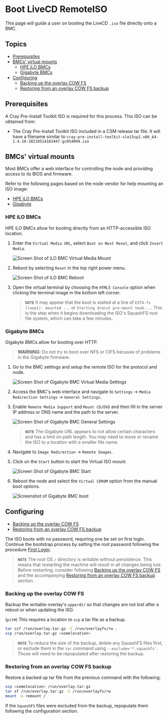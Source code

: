 # Boot LiveCD RemoteISO

This page will guide a user on booting the LiveCD `.iso` file directly onto a BMC.

## Topics

- [Prerequisites](#prerequisites)
- [BMCs' virtual mounts](#bmcs-virtual-mounts)
  - [HPE iLO BMCs](#hpe-ilo-bmcs)
  - [Gigabyte BMCs](#gigabyte-bmcs)
- [Configuring](#configuring)
  - [Backing up the overlay COW FS](#backing-up-the-overlay-cow-fs)
  - [Restoring from an overlay COW FS backup](#restoring-from-an-overlay-cow-fs-backup)

## Prerequisites

A Cray Pre-Install Toolkit ISO is required for this process. This ISO can be obtained from:

- The Cray Pre-Install Toolkit ISO included in a CSM release tar file. It will have a filename similar to
  `cray-pre-install-toolkit-sle15sp2.x86_64-1.4.10-20210514183447-gc054094.iso`

## BMCs' virtual mounts

Most BMCs offer a web interface for controlling the node and providing access to its BIOS and firmware.

Refer to the following pages based on the node vendor for help mounting an ISO image:

- [HPE iLO BMCs](#hpe-ilo-bmcs)
- [Gigabyte](#gigabyte-bmcs)

### HPE iLO BMCs

HPE iLO BMCs allow for booting directly from an HTTP-accessible ISO location.

1. Enter the `Virtual Media URL`, select `Boot on Next Reset`, and click `Insert Media`.

   ![Screen Shot of iLO BMC Virtual Media Mount](../../img/bmc-virtual-media-ilo.png)

1. Reboot by selecting `Reset` in the top right power menu.

   ![Screen Shot of iLO BMC Reboot](../../img/bmc-reboot-ilo.png)

1. Open the virtual terminal by choosing the `HTML5 Console` option when clicking the terminal image in the bottom left corner.

   > **`NOTE`** It may appear that the boot is stalled at a line of `EXT4-fs (loop1): mounted ...` or `Starting dracut pre-mount hook...`. This is the step when it begins downloading the ISO's SquashFS root file system, which can take a few minutes.

### Gigabyte BMCs

Gigabyte BMCs allow for booting over HTTP.

> **WARNING:** Do not try to boot over NFS or CIFS because of problems in the Gigabyte firmware.

1. Go to the BMC settings and setup the remote ISO for the protocol and node.

   ![Screen Shot of Gigabyte BMC Virtual Media Settings](../../img/bmc-virtual-media-gigabyte-settings.png)

1. Access the BMC's web interface and navigate to `Settings` -> `Media Redirection Settings` -> `General Settings`.

1. Enable `Remote Media Support` and `Mount CD/DVD` and then fill in the server IP address or DNS name and the path to the server.

   ![Screen Shot of Gigabyte BMC General Settings](../../img/bmc-virtual-media-settings-gigabyte.png)

   > **`NOTE`** The Gigabyte URL appears to not allow certain characters and has a limit on path length. You may need to move or rename the ISO to a location with a smaller file name.

1. Navigate to `Image Redirection` -> `Remote Images`.

1. Click on the `Start` button to start the Virtual ISO mount.

   ![Screen Shot of Gigabyte BMC Start](../../img/bmc-virtual-media-start-gigabyte.png)

1. Reboot the node and select the `Virtual CDROM` option from the manual boot options.

   ![Screenshot of Gigabyte BMC boot](../../img/bmc-virtual-media-boot-gigabyte.png)

## Configuring

- [Backing up the overlay COW FS](#backing-up-the-overlay-cow-fs)
- [Restoring from an overlay COW FS backup](#restoring-from-an-overlay-cow-fs-backup)

The ISO boots with no password, requiring one be set on first login.
Continue the bootstrap process by setting the root password
following the procedure [First Login](../pre-installation.md#13-first-login).

> **`NOTE`** The root OS `/` directory is writable without persistence. This means that restarting
> the machine will result in all changes being lost. Before restarting, consider following
> [Backing up the overlay COW FS](#backing-up-the-overlay-cow-fs) and the accompanying
> [Restoring from an overlay COW FS backup](#restoring-from-an-overlay-cow-fs-backup) section.

### Backing up the overlay COW FS

Backup the writable overlay's `upperdir` so that changes are not lost after a reboot or when updating the ISO.

(`pit#`) This requires a location to `scp` a tar file as a backup.

```bash
tar czf /run/overlay.tar.gz -C /run/overlayfs/rw .
scp /run/overlay.tar.gz <somelocation>
```

> **`NOTE`** To reduce the size of the backup, delete any SquashFS files first, or exclude them
> in the `tar` command using `--exclude='*.squashfs'`. Those will need to be repopulated after
> restoring the backup.

### Restoring from an overlay COW FS backup

Restore a backed up tar file from the previous command with the following:

```bash
scp <somelocation> /run/overlay.tar.gz
tar xf /run/overlay.tar.gz -C /run/overlayfs/rw
mount -o remount /
```

If the `SquashFS` files were excluded from the backup, repopulate them following the configuration section.
